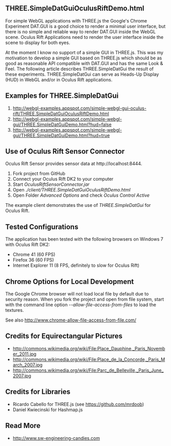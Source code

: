 THREE.SimpleDatGuiOculusRiftDemo.html
-------------------------------------
For simple WebGL applications with THREE.js the Google's Chrome Experiment DAT.GUI is a good choice to render a minimal user interface, but there is no simple and reliable way to render DAT.GUI inside the WebGL scene. Oculus Rift Applications need to render the user interface inside the scene to display for both eyes. 

At the moment I know no support of a simple GUI in THREE.js. This was my motivation to develop a simple GUI based on THREE.js which should be as good as reasonable API compatible with DAT.GUI and has the same Look & Feel. The following article describes THREE.SimpleDatGui the result of these experiments. THREE.SimpleDatGui can serve as Heads-Up Display (HUD) in WebGL and/or in Oculus Rift applications.

Examples for THREE.SimpleDatGui
-------------------------------
1. http://webgl-examples.appspot.com/simple-webgl-gui-oculus-rift/THREE.SimpleDatGuiOculusRiftDemo.html
2. http://webgl-examples.appspot.com/simple-webgl-gui/THREE.SimpleDatGuiDemo.html?hud=false
3. http://webgl-examples.appspot.com/simple-webgl-gui/THREE.SimpleDatGuiDemo.html?hud=true

Use of Oculus Rift Sensor Connector
-----------------------------------
Oculus Rift Sensor provides sensor data at http://localhost:8444. 

1. Fork project from GitHub
2. Connect your Oculus Rift DK2 to your computer
3. Start _OculusRiftSensorConnector.jar_
4. Open _./client/THREE.SimpleDatGuiOculusRiftDemo.html_
5. Open Folder _Advanced Options_ and check _Oculus Control Active_ 

The example client demonstrates the use of *THREE.SimpleDatGui* for Oculus Rift.

Tested Configurations
---------------------
The application has been tested with the following browsers on Windows 7 with Oculus Rift DK2:
* Chrome 41 (60 FPS)
* Firefox 36 (60 FPS)
* Internet Explorer 11 (8 FPS, definitely to slow for Oculus Rift)

Chrome Options for Local Development 
------------------------------------
The Google Chrome browser will not load local file by default due to security reason.  When you fork the project and open from file system, start with the command line option _--allow-file-access-from-files_ to load the textures. 

See also http://www.chrome-allow-file-access-from-file.com/
	
Credits for Equirectangular Pictures
------------------------------------
* http://commons.wikimedia.org/wiki/File:Place_Dauphine,_Paris_November_2011.jpg
* http://commons.wikimedia.org/wiki/File:Place_de_la_Concorde,_Paris_March_2007.jpg
* http://commons.wikimedia.org/wiki/File:Parc_de_Belleville,_Paris_June_2007.jpg	

Credits for Libraries
---------------------
* Ricardo Cabello for THREE.js (see https://github.com/mrdoob)
* Daniel Kwiecinski for Hashmap.js
	
Read More
---------
* http://www.sw-engineering-candies.com

